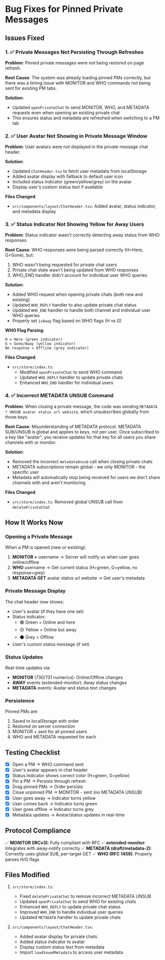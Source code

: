 # Bug Fixes for Pinned Private Messages

## Issues Fixed

### 1. ✅ Private Messages Not Persisting Through Refreshes
**Problem**: Pinned private messages were not being restored on page refresh.

**Root Cause**: The system was already loading pinned PMs correctly, but there was a timing issue with MONITOR and WHO commands not being sent for existing PM tabs.

**Solution**: 
- Updated `openPrivateChat` to send MONITOR, WHO, and METADATA requests even when opening an existing private chat
- This ensures status and metadata are refreshed when switching to a PM tab

### 2. ✅ User Avatar Not Showing in Private Message Window  
**Problem**: User avatars were not displayed in the private message chat header.

**Solution**:
- Updated `ChatHeader.tsx` to fetch user metadata from localStorage
- Added avatar display with fallback to default user icon
- Included status indicator (green/yellow/grey) on the avatar
- Display user's custom status text if available

**Files Changed**:
- `src/components/layout/ChatHeader.tsx`: Added avatar, status indicator, and metadata display

### 3. ✅ Status Indicator Not Showing Yellow for Away Users
**Problem**: Status indicator wasn't correctly detecting away status from WHO responses.

**Root Cause**: WHO responses were being parsed correctly (H=Here, G=Gone), but:
1. WHO wasn't being requested for private chat users
2. Private chat state wasn't being updated from WHO responses
3. WHO_END handler didn't account for individual user WHO queries

**Solution**:
- Added WHO request when opening private chats (both new and existing)
- Updated `WHO_REPLY` handler to also update private chat status
- Updated `WHO_END` handler to handle both channel and individual user WHO queries
- Properly set `isAway` flag based on WHO flags (H vs G)

**WHO Flag Parsing**:
```
H = Here (green indicator)
G = Gone/Away (yellow indicator)
No response = Offline (grey indicator)
```

**Files Changed**:
- `src/store/index.ts`: 
  - Modified `openPrivateChat` to send WHO command
  - Updated `WHO_REPLY` handler to update private chats
  - Enhanced `WHO_END` handler for individual users

### 4. ✅ Incorrect METADATA UNSUB Command
**Problem**: When closing a private message, the code was sending `METADATA * UNSUB avatar status url website`, which unsubscribes globally from those keys.

**Root Cause**: Misunderstanding of METADATA protocol. METADATA SUB/UNSUB is global and applies to keys, not per-user. Once subscribed to a key like "avatar", you receive updates for that key for all users you share channels with or monitor.

**Solution**:
- Removed the incorrect `metadataUnsub` call when closing private chats
- METADATA subscriptions remain global - we only MONITOR - the specific user
- Metadata will automatically stop being received for users we don't share channels with and aren't monitoring

**Files Changed**:
- `src/store/index.ts`: Removed global UNSUB call from `deletePrivateChat`

## How It Works Now

### Opening a Private Message

When a PM is opened (new or existing):
1. **MONITOR +** username → Server will notify us when user goes online/offline
2. **WHO** username → Get current status (H=green, G=yellow, no response=grey)
3. **METADATA GET** avatar status url website → Get user's metadata

### Private Message Display

The chat header now shows:
- User's avatar (if they have one set)
- Status indicator:
  - 🟢 Green = Online and here
  - 🟡 Yellow = Online but away  
  - ⚫ Grey = Offline
- User's custom status message (if set)

### Status Updates

Real-time updates via:
- **MONITOR** (730/731 numerics): Online/Offline changes
- **AWAY** events (extended-monitor): Away status changes
- **METADATA** events: Avatar and status text changes

### Persistence

Pinned PMs are:
1. Saved to localStorage with order
2. Restored on server connection
3. MONITOR + sent for all pinned users
4. WHO and METADATA requested for each

## Testing Checklist

- [x] Open a PM → WHO command sent
- [x] User's avatar appears in chat header
- [x] Status indicator shows correct color (H=green, G=yellow)
- [x] Pin a PM → Persists through refresh
- [x] Drag pinned PMs → Order persists
- [x] Close unpinned PM → MONITOR - sent (no METADATA UNSUB)
- [x] User goes away → Indicator turns yellow
- [x] User comes back → Indicator turns green
- [x] User goes offline → Indicator turns grey
- [x] Metadata updates → Avatar/status updates in real-time

## Protocol Compliance

✅ **MONITOR (IRCv3)**: Fully compliant with RFC
✅ **extended-monitor**: Integrates with away-notify correctly
✅ **METADATA (draft/metadata-2)**: Correctly uses global SUB, per-target GET
✅ **WHO (RFC 1459)**: Properly parses H/G flags

## Files Modified

1. `src/store/index.ts`:
   - Fixed `deletePrivateChat` to remove incorrect METADATA UNSUB
   - Updated `openPrivateChat` to send WHO for existing chats
   - Enhanced `WHO_REPLY` to update private chat status
   - Improved `WHO_END` to handle individual user queries
   - Updated `METADATA` handler to update private chats

2. `src/components/layout/ChatHeader.tsx`:
   - Added avatar display for private chats
   - Added status indicator to avatar
   - Display custom status text from metadata
   - Import `loadSavedMetadata` to access user metadata
